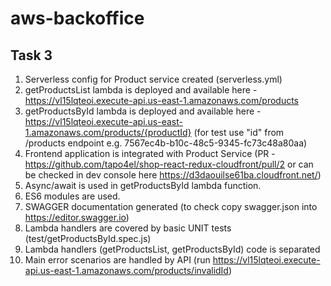 # aws-backoffice

## Task 3

1) Serverless config for Product service created (serverless.yml)
2) getProductsList lambda is deployed and available here - https://vl15lqteoi.execute-api.us-east-1.amazonaws.com/products
3) getProductsById lambda is deployed and available here - https://vl15lqteoi.execute-api.us-east-1.amazonaws.com/products/{productId}
   (for test use "id" from /products endpoint e.g. 7567ec4b-b10c-48c5-9345-fc73c48a80aa)
4) Frontend application is integrated with Product Service (PR - https://github.com/tapo4el/shop-react-redux-cloudfront/pull/2 or can be checked in dev console here https://d3daouilse61ba.cloudfront.net/)
5) Async/await is used in getProductsById lambda function.
6) ES6 modules are used.
7) SWAGGER documentation generated (to check copy swagger.json into https://editor.swagger.io)
8) Lambda handlers are covered by basic UNIT tests (test/getProductsById.spec.js)
9) Lambda handlers (getProductsList, getProductsById) code is separated
10) Main error scenarios are handled by API (run https://vl15lqteoi.execute-api.us-east-1.amazonaws.com/products/invalidId)